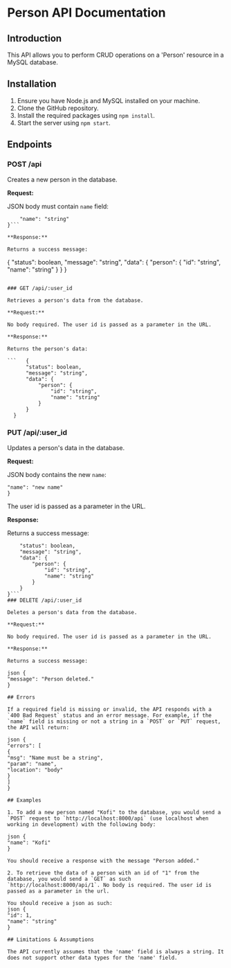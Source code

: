 # Person API Documentation

## Introduction

This API allows you to perform CRUD operations on a 'Person' resource in a MySQL database.

## Installation

1. Ensure you have Node.js and MySQL installed on your machine.
2. Clone the GitHub repository.
3. Install the required packages using `npm install`.
4. Start the server using `npm start`.

## Endpoints

### POST /api

Creates a new person in the database.

**Request:**

JSON body must contain `name` field:

````{
    "name": "string"
}```

**Response:**

Returns a success message:
````

{
"status": boolean,
"message": "string",
"data": {
"person": {
"id": "string",
"name": "string"
}
}
}

````

### GET /api/:user_id

Retrieves a person's data from the database.

**Request:**

No body required. The user id is passed as a parameter in the URL.

**Response:**

Returns the person's data:

```   {
      "status": boolean,
      "message": "string",
      "data": {
          "person": {
              "id": "string",
              "name": "string"
          }
      }
  }
````

### PUT /api/:user_id

Updates a person's data in the database.

**Request:**

JSON body contains the new `name`:

```{
"name": "new name"
}
```
The user id is passed as a parameter in the URL.

**Response:**

Returns a success message:

```{
    "status": boolean,
    "message": "string",
    "data": {
        "person": {
            "id": "string",
            "name": "string"
        }
    }
}```
### DELETE /api/:user_id

Deletes a person's data from the database.

**Request:**

No body required. The user id is passed as a parameter in the URL.

**Response:**

Returns a success message:

json {
"message": "Person deleted."
}

## Errors

If a required field is missing or invalid, the API responds with a `400 Bad Request` status and an error message. For example, if the `name` field is missing or not a string in a `POST` or `PUT` request, the API will return:

json {
"errors": [
{
"msg": "Name must be a string",
"param": "name",
"location": "body"
}
]
}

## Examples

1. To add a new person named "Kofi" to the database, you would send a `POST` request to `http://localhost:8000/api` (use localhost when working in development) with the following body:

json {
"name": "Kofi"
}

You should receive a response with the message "Person added."

2. To retrieve the data of a person with an id of "1" from the database, you would send a `GET` as such `http://localhost:8000/api/1`. No body is required. The user id is passed as a parameter in the url.

You should receive a json as such:
json {
"id": 1,
"name": "string"
}

## Limitations & Assumptions

The API currently assumes that the 'name' field is always a string. It does not support other data types for the 'name' field.
